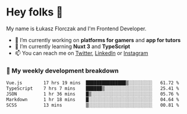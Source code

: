 # Hey folks 👋

My name is Łukasz Florczak and I'm Frontend Developer. 

- 🔭 I’m currently working on **platforms for gamers** and **app for tutors**
- 🌱 I’m currently learning **Nuxt 3** and **TypeScript**
- 📫 You can reach me on [Twitter](https://twitter.com/lukaszflorczak), [LinkedIn](https://pl.linkedin.com/in/lukasz-florczak) or [Instagram](https://instagram.com/lukaszflorczak)


### 🧮 My weekly development breakdown

<!--START_SECTION:waka-->

```txt
Vue.js        17 hrs 19 mins  ███████████████▒░░░░░░░░░   61.72 %
TypeScript    7 hrs 7 mins    ██████▒░░░░░░░░░░░░░░░░░░   25.41 %
JSON          1 hr 36 mins    █▒░░░░░░░░░░░░░░░░░░░░░░░   05.76 %
Markdown      1 hr 18 mins    █░░░░░░░░░░░░░░░░░░░░░░░░   04.64 %
SCSS          13 mins         ▒░░░░░░░░░░░░░░░░░░░░░░░░   00.81 %
```

<!--END_SECTION:waka-->

<!--
**lukaszflorczak/lukaszflorczak** is a ✨ _special_ ✨ repository because its `README.md` (this file) appears on your GitHub profile.

Here are some ideas to get you started:

- 🔭 I’m currently working on ...
- 🌱 I’m currently learning ...
- 👯 I’m looking to collaborate on ...
- 🤔 I’m looking for help with ...
- 💬 Ask me about ...
- 📫 How to reach me: ...
- 😄 Pronouns: ...
- ⚡ Fun fact: ...
-->
